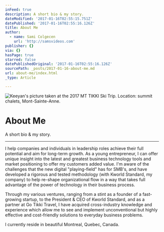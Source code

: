```yaml
---
inFeed: true
description: A short bio & my story.
dateModified: '2017-01-16T02:55:15.751Z'
datePublished: '2017-01-16T02:55:16.126Z'
title: About Me
author:
  - name: Sami Colgecen
    url: 'http://samsvideos.com'
publisher: {}
via: {}
hasPage: true
starred: false
datePublishedOriginal: '2017-01-16T02:55:16.126Z'
sourcePath: _posts/2017-01-16-about-me.md
url: about-me/index.html
_type: Article

---
```

![Keeyan's picture taken at the 2017 MT TIKKI Ski Trip. Location: summit chalets, Mont-Sainte-Anne.](https://the-grid-user-content.s3-us-west-2.amazonaws.com/f501b067-26bf-4199-a6d8-8ea654b85441.jpg)

# About Me

A short bio & my story.

---

I help companies and individuals in leadership roles achieve their full potential and aim for long-term growth. As a young entrepreneur, I can offer unique insight into the latest and greatest business technology tools and market positioning to offer my customers added value. I'm aware of the challenges that the new digital "playing-field" has for SMB's, and have developed a rigorous and tested methodology (with Kworld Standard, my company) to help re-shape organizational flow in a way that takes full advantage of the power of technology in their business process.

Through my various ventures, ranging from a stint as a founder of a fast-growing startup, to the President & CEO of Kworld Standard, and as a partner at Go Tikki Travel, I have acquired cross-industry knowledge and experience which allow me to see and implement unconventional but highly effective and cost-friendly solutions to everyday business problems.

I currently reside in beautiful Montreal, Quebec, Canada.